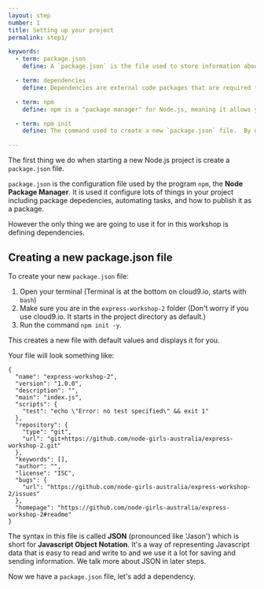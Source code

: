 ```yaml
---
layout: step
number: 1
title: Setting up your project
permalink: step1/

keywords:
  - term: package.json
    define: A `package.json` is the file used to store information about a Node.js project, such as its name and its dependencies. Read more [here](https://docs.npmjs.com/files/package.json).

  - term: dependencies
    define: Dependencies are external code packages that are required to run your project.

  - term: npm
    define: npm is a "package manager" for Node.js, meaning it allows you to easily install external packages (or chunks of code) published by others and use them in your project.

  - term: npm init
    define: The command used to create a new `package.json` file.  By default it will prompt the user for information, but using the `-y` flag will cause it to use the default values for each.

---
```


The first thing we do when starting a new Node.js project is create a `package.json` file.

`package.json` is the configuration file used by the program `npm`, the **Node Package Manager**.  It is used it configure lots of things in your project including package depedencies, automating tasks, and how to publish it as a package.  

However the only thing we are going to use it for in this workshop is defining dependencies.

## Creating a new package.json file

To create your new `package.json` file:

1. Open your terminal (Terminal is at the bottom on cloud9.io, starts with `bash`)
2. Make sure you are in the `express-workshop-2` folder (Don't worry if you use cloud9.io. It starts in the project directory as default.)
3. Run the command `npm init -y`.

This creates a new file with default values and displays it for you.  

Your file will look something like:

```
{
  "name": "express-workshop-2",
  "version": "1.0.0",
  "description": "",
  "main": "index.js",
  "scripts": {
    "test": "echo \"Error: no test specified\" && exit 1"
  },
  "repository": {
    "type": "git",
    "url": "git+https://github.com/node-girls-australia/express-workshop-2.git"
  },
  "keywords": [],
  "author": "",
  "license": "ISC",
  "bugs": {
    "url": "https://github.com/node-girls-australia/express-workshop-2/issues"
  },
  "homepage": "https://github.com/node-girls-australia/express-workshop-2#readme"
}
```

The syntax in this file is called **JSON** (pronounced like 'Jason') which is short for **Javascript Object Notation**. It's a way of representing Javascript data that is easy to read and write to and we use it a lot for saving and sending information.  We talk more about JSON in later steps.

Now we have a `package.json` file, let's add a dependency.
